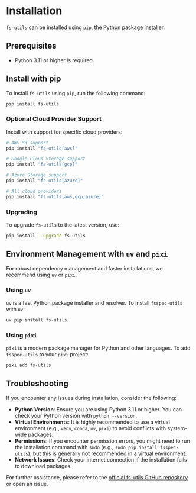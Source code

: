 # Installation

`fs-utils` can be installed using `pip`, the Python package installer.

## Prerequisites

- Python 3.11 or higher is required.

## Install with pip

To install `fs-utils` using `pip`, run the following command:

```bash
pip install fs-utils
```

### Optional Cloud Provider Support

Install with support for specific cloud providers:

```bash
# AWS S3 support
pip install "fs-utils[aws]"

# Google Cloud Storage support
pip install "fs-utils[gcp]"

# Azure Storage support
pip install "fs-utils[azure]"

# All cloud providers
pip install "fs-utils[aws,gcp,azure]"
```

### Upgrading

To upgrade `fs-utils` to the latest version, use:

```bash
pip install --upgrade fs-utils
```

## Environment Management with `uv` and `pixi`

For robust dependency management and faster installations, we recommend using `uv` or `pixi`.

### Using `uv`

`uv` is a fast Python package installer and resolver. To install `fsspec-utils` with `uv`:

```bash
uv pip install fs-utils
```

### Using `pixi`

`pixi` is a modern package manager for Python and other languages. To add `fsspec-utils` to your `pixi` project:

```bash
pixi add fs-utils
```

## Troubleshooting

If you encounter any issues during installation, consider the following:

- **Python Version**: Ensure you are using Python 3.11 or higher. You can check your Python version with `python --version`.
- **Virtual Environments**: It is highly recommended to use a virtual environment (e.g., `venv`, `conda`, `uv`, `pixi`) to avoid conflicts with system-wide packages.
- **Permissions**: If you encounter permission errors, you might need to run the installation command with `sudo` (e.g., `sudo pip install fsspec-utils`), but this is generally not recommended in a virtual environment.
- **Network Issues**: Check your internet connection if the installation fails to download packages.

For further assistance, please refer to the [official fs-utils GitHub repository](https://github.com/legout/fs-utils) or open an issue.